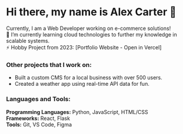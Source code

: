 # Hi there, my name is Alex Carter 👋

Currently, I am a Web Developer working on e-commerce solutions!  
🔭 I’m currently learning cloud technologies to further my knowledge in scalable systems.  
⚡ Hobby Project from 2023: [Portfolio Website - Open in Vercel]  

### Other projects that I work on:  
- Built a custom CMS for a local business with over 500 users.  
- Created a weather app using real-time API data for fun.  

### Languages and Tools:  
**Programming Languages:** Python, JavaScript, HTML/CSS  
**Frameworks:** React, Flask  
**Tools:** Git, VS Code, Figma  
